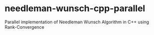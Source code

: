 # needleman-wunsch-cpp-parallel
Parallel implementation of Needleman Wunsch Algorithm in C++ using Rank-Convergence
